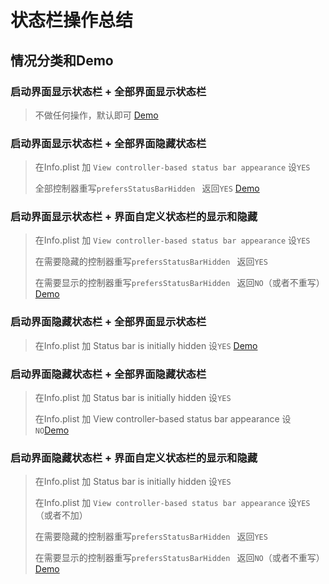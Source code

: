 # 状态栏操作总结

## 情况分类和Demo
### 启动界面显示状态栏 + 全部界面显示状态栏
> 不做任何操作，默认即可 [Demo](https://github.com/asiosldh/StatusBarOperation/tree/master/2%E5%90%AF%E5%8A%A8%E6%98%BE%E7%A4%BA/1%E5%90%AF%E5%8A%A8%E6%98%BE%E7%A4%BA-%E5%85%A8%E9%83%A8%E7%95%8C%E9%9D%A2%E6%98%BE%E7%A4%BA)

### 启动界面显示状态栏 + 全部界面隐藏状态栏
> 在Info.plist 加 `View controller-based status bar appearance` 设`YES`
> 
> 全部控制器重写`prefersStatusBarHidden ` 返回`YES` [Demo](https://github.com/asiosldh/StatusBarOperation/tree/master/2%E5%90%AF%E5%8A%A8%E6%98%BE%E7%A4%BA/2%E5%90%AF%E5%8A%A8%E6%98%BE%E7%A4%BA-%E5%85%A8%E9%83%A8%E7%95%8C%E9%9D%A2%E9%9A%90%E8%97%8F(%E5%A5%87%E8%91%A9))

### 启动界面显示状态栏 + 界面自定义状态栏的显示和隐藏
> 在Info.plist 加 `View controller-based status bar appearance` 设`YES`
> 
> 在需要隐藏的控制器重写`prefersStatusBarHidden ` 返回`YES`
> 
> 在需要显示的控制器重写`prefersStatusBarHidden ` 返回`NO`（或者不重写）[Demo](https://github.com/asiosldh/StatusBarOperation/tree/master/2%E5%90%AF%E5%8A%A8%E6%98%BE%E7%A4%BA/3%E5%90%AF%E5%8A%A8%E6%98%BE%E7%A4%BA-%E7%95%8C%E9%9D%A2%E8%87%AA%E5%AE%9A%E4%B9%89)

### 启动界面隐藏状态栏 + 全部界面显示状态栏
>在Info.plist 加 Status bar is initially hidden 设`YES` [Demo](https://github.com/asiosldh/StatusBarOperation/tree/master/1%E5%90%AF%E5%8A%A8%E9%9A%90%E8%97%8F/1%E5%90%AF%E5%8A%A8%E9%9A%90%E8%97%8F-%E5%85%A8%E9%83%A8%E7%95%8C%E9%9D%A2%E6%98%BE%E7%A4%BA)

### 启动界面隐藏状态栏 + 全部界面隐藏状态栏
>在Info.plist 加 Status bar is initially hidden  设`YES`
>
>在Info.plist 加 View controller-based status bar appearance 设 `NO`[Demo](https://github.com/asiosldh/StatusBarOperation/tree/master/1%E5%90%AF%E5%8A%A8%E9%9A%90%E8%97%8F/2%E5%90%AF%E5%8A%A8%E9%9A%90%E8%97%8F-%E5%85%A8%E9%83%A8%E7%95%8C%E9%9D%A2%E9%9A%90%E8%97%8F)

### 启动界面隐藏状态栏 +  界面自定义状态栏的显示和隐藏
>在Info.plist 加 Status bar is initially hidden  设`YES`
>
> 在Info.plist 加 `View controller-based status bar appearance` 设`YES`（或者不加）
> 
> 在需要隐藏的控制器重写`prefersStatusBarHidden ` 返回`YES`
> 
> 在需要显示的控制器重写`prefersStatusBarHidden ` 返回`NO`（或者不重写）
>[Demo](https://github.com/asiosldh/StatusBarOperation/tree/master/1%E5%90%AF%E5%8A%A8%E9%9A%90%E8%97%8F/3%E5%90%AF%E5%8A%A8%E9%9A%90%E8%97%8F-%E7%95%8C%E9%9D%A2%E8%87%AA%E5%AE%9A%E4%B9%89)
